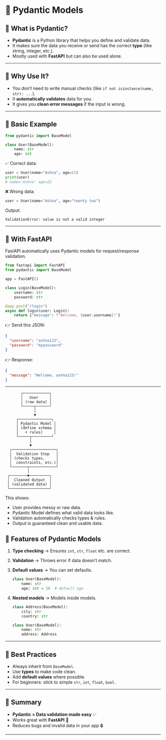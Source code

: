 # 📘 Pydantic Models 

## 🔹 What is Pydantic?

* **Pydantic** is a Python library that helps you define and validate data.
* It makes sure the data you receive or send has the correct **type** (like string, integer, etc.).
* Mostly used with **FastAPI** but can also be used alone.

---

## 🔹 Why Use It?

* You don’t need to write manual checks (like `if not isinstance(name, str): ...`).
* It **automatically validates** data for you.
* It gives you **clean error messages** if the input is wrong.

---

## 🔹 Basic Example

```python
from pydantic import BaseModel

class User(BaseModel):
    name: str
    age: int
```

✅ Correct data:

```python
user = User(name="Ashna", age=22)
print(user)
# name='Ashna' age=22
```

❌ Wrong data:

```python
user = User(name="Ashna", age="twenty two")
```

Output:

```
ValidationError: value is not a valid integer
```

---

## 🔹 With FastAPI

FastAPI automatically uses Pydantic models for request/response validation.

```python
from fastapi import FastAPI
from pydantic import BaseModel

app = FastAPI()

class Login(BaseModel):
    username: str
    password: str

@app.post("/login")
async def login(user: Login):
    return {"message": f"Welcome, {user.username}!"}
```

👉 Send this JSON:

```json
{
  "username": "ashna123",
  "password": "mypassword"
}
```

👉 Response:

```json
{
  "message": "Welcome, ashna123!"
}
```
---
           ┌────────────┐
           │   User     │
           │ (raw data) │
           └─────┬──────┘
                 │
                 ▼
         ┌───────────────┐
         │ Pydantic Model │
         │ (define schema │
         │   + rules)     │
         └─────┬─────────┘
               │
               ▼
      ┌────────────────────┐
      │  Validation Step   │
      │ (checks types,     │
      │  constraints, etc.)│
      └───────┬────────────┘
              │
     ┌────────▼─────────┐
     │  Cleaned Output  │
     │ (validated data) │
     └──────────────────┘
     
This shows:

- User provides messy or raw data.
- Pydantic Model defines what valid data looks like.
- Validation automatically checks types & rules.
- Output is guaranteed clean and usable data.


## 🔹 Features of Pydantic Models

1. **Type checking** → Ensures `int`, `str`, `float` etc. are correct.
2. **Validation** → Throws error if data doesn’t match.
3. **Default values** → You can set defaults.

   ```python
   class User(BaseModel):
       name: str
       age: int = 18  # default age
   ```
4. **Nested models** → Models inside models.

   ```python
   class Address(BaseModel):
       city: str
       country: str

   class User(BaseModel):
       name: str
       address: Address
   ```

---

## 🔹 Best Practices

* Always inherit from `BaseModel`.
* Use **types** to make code clean.
* Add **default values** where possible.
* For beginners: stick to simple `str`, `int`, `float`, `bool`.

---

## 🚀 Summary

* **Pydantic = Data validation made easy** ✅
* Works great with **FastAPI** 🚀
* Reduces bugs and invalid data in your app 🔒

---
